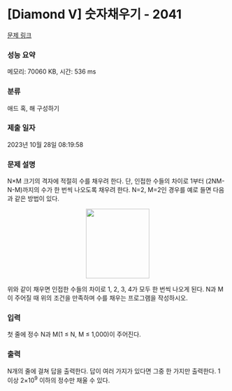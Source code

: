 # [Diamond V] 숫자채우기 - 2041 

[문제 링크](https://www.acmicpc.net/problem/2041) 

### 성능 요약

메모리: 70060 KB, 시간: 536 ms

### 분류

애드 혹, 해 구성하기

### 제출 일자

2023년 10월 28일 08:19:58

### 문제 설명

<p>N×M 크기의 격자에 적절히 수를 채우려 한다. 단, 인접한 수들의 차이로 1부터 (2NM-N-M)까지의 수가 한 번씩 나오도록 채우려 한다. N=2, M=2인 경우를 예로 들면 다음과 같은 방법이 있다.</p>

<p style="text-align: center;"><img alt="" height="159" src="https://www.acmicpc.net/JudgeOnline/upload/201007/fll.png" width="145"></p>

<p>위와 같이 채우면 인접한 수들의 차이로 1, 2, 3, 4가 모두 한 번씩 나오게 된다. N과 M이 주어질 때 위의 조건을 만족하며 수를 채우는 프로그램을 작성하시오.</p>

### 입력 

 <p>첫 줄에 정수 N과 M(1 ≤ N, M ≤ 1,000)이 주어진다.</p>

### 출력 

 <p>N개의 줄에 걸쳐 답을 출력한다. 답이 여러 가지가 있다면 그중 한 가지만 출력한다. 1 이상 2×10<sup>9</sup> 이하의 정수만 채울 수 있다.</p>


